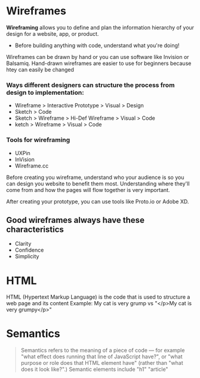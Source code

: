 # Wireframes

**Wireframing** allows you to define and plan the information hierarchy of your design for a website, app, or product.
* Before building anything with code, understand what you're doing!

Wireframes can be drawn by hand or you can use software like Invision or Balsamiq.
Hand-drawn wireframes are easier to use for beginners because htey can easily be changed

### Ways different designers can structure the process from design to implementation:
- Wireframe > Interactive Prototype > Visual > Design <br>
- Sketch > Code <br>
- Sketch > Wireframe > Hi-Def Wireframe > Visual > Code <br>
- ketch > Wireframe > Visual > Code <br>

### Tools for wireframing
- UXPin
- InVision
- Wireframe.cc

Before creating you wireframe, understand who your audience is so you can design you website to benefit them most.
Understanding where they'll come from and how the pages will flow together is very important.

After creating your prototype, you can use tools like Proto.io or Adobe XD.

## Good wireframes always have these characteristics
- Clarity
- Confidence
- Simplicity

# HTML
HTML (Hypertext Markup Language) is the code that is used to structure a web page and its content
Example: My cat is very grump vs "</p\>My cat is very grumpy</p\>"

# Semantics
> Semantics refers to the meaning of a piece of code — for example "what effect does running that line of JavaScript have?", or "what purpose or role does that HTML element have" (rather than "what does it look like?".)
Semantic elements include "h1" "article" 

